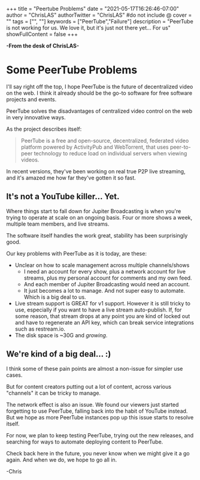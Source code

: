 +++
title = "Peertube Problems"
date = "2021-05-17T16:26:46-07:00"
author = "ChrisLAS"
authorTwitter = "ChrisLAS" #do not include @
cover = ""
tags = ["", ""]
keywords = ["PeerTube","Failure"]
description = "PeerTube is not working for us. We love it, but it's just not there yet... For us"
showFullContent = false
+++

**-From the desk of ChrisLAS-**

# Some PeerTube Problems

I'll say right off the top, I hope PeerTube is the future of decentralized video on the web. I think it already should be the go-to software for free software projects and events.

PeerTube solves the disadvantages of centralized video control on the web in very innovative ways.

As the project describes itself:

> PeerTube is a free and open-source, decentralized, federated video platform powered by ActivityPub and WebTorrent, that uses peer-to-peer technology to reduce load on individual servers when viewing videos.

In recent versions, they've been working on real true P2P live streaming, and it's amazed me how far they've gotten it so fast.



## It's not a YouTube killer... Yet.

Where things start to fall down for Jupiter Broadcasting is when you're trying to operate at scale on an ongoing basis. Four or more shows a week, multiple team members, and live streams.

The software itself handles the work great, stability has been surprisingly good.


Our key problems with PeerTube as it is today, are these:

+ Unclear on how to scale management across multiple channels/shows
	+ I need an account for every show, plus a network account for live streams, plus my personal account for comments and my own feed.
	+ And each member of Jupiter Broadcasting would need an account.
	+ It just becomes a lot to manage. And not super easy to automate. Which is a big deal to us.
+ Live stream support is GREAT for v1 support. However it is still tricky to use, especially if you want to have a live stream auto-publish. If, for some reason, that stream drops at any point you are kind of locked out and have to regenerate an API key, which can break service integrations such as restream.io.
+ The disk space is ~30G and _growing_.

## We're kind of a big deal... :)

I think some of these pain points are almost a non-issue for simpler use cases.

But for content creators putting out a lot of content, across various "channels" it can be tricky to manage.

The network effect is also an issue. We found our viewers just started forgetting to use PeerTube, falling back into the habit of YouTube instead. But we hope as more PeerTube instances pop up this issue starts to resolve itself.

For now, we plan to keep testing PeerTube, trying out the new releases, and searching for ways to automate deploying content to PeerTube.

Check back here in the future, you never know when we might give it a go again. And when we do, we hope to go all in.


-Chris
